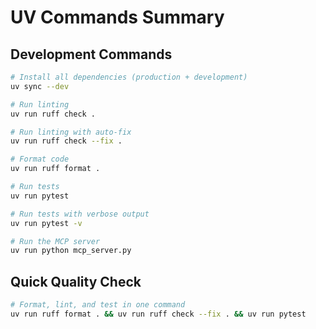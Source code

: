 # UV Commands Summary

## Development Commands
```bash
# Install all dependencies (production + development)
uv sync --dev

# Run linting
uv run ruff check .

# Run linting with auto-fix  
uv run ruff check --fix .

# Format code
uv run ruff format .

# Run tests
uv run pytest

# Run tests with verbose output
uv run pytest -v

# Run the MCP server
uv run python mcp_server.py
```

## Quick Quality Check
```bash
# Format, lint, and test in one command
uv run ruff format . && uv run ruff check --fix . && uv run pytest
```

